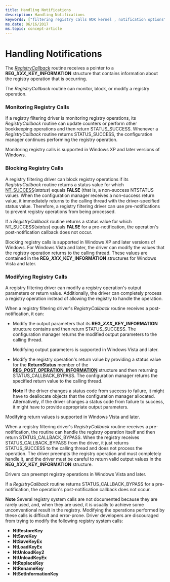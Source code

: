 ```yaml
---
title: Handling Notifications
description: Handling Notifications
keywords: ["filtering registry calls WDK kernel , notification options", "registry filtering drivers WDK kernel , notification options", "notifications WDK filter registry call", "filtering registry calls WDK kernel , monitoring calls", "registry filtering drivers WDK kernel , monitoring calls", "filtering registry calls WDK kernel , blocking calls", "registry filtering drivers WDK kernel , blocking calls", "filtering registry calls WDK kernel , modifying calls", "registry filtering drivers WDK kernel , modifying calls", "blocking calls WDK filter registry call", "monitoring registry calls"]
ms.date: 06/16/2017
ms.topic: concept-article
---
```


# Handling Notifications


The [*RegistryCallback*](/windows-hardware/drivers/ddi/wdm/nc-wdm-ex_callback_function) routine receives a pointer to a **REG\_*XXX*\_KEY\_INFORMATION** structure that contains information about the registry operation that is occurring.

The *RegistryCallback* routine can monitor, block, or modify a registry operation.

### Monitoring Registry Calls

If a registry filtering driver is monitoring registry operations, its *RegistryCallback* routine can update counters or perform other bookkeeping operations and then return STATUS\_SUCCESS. Whenever a *RegistryCallback* routine returns STATUS\_SUCCESS, the configuration manager continues performing the registry operation.

Monitoring registry calls is supported in Windows XP and later versions of Windows.

### Blocking Registry Calls

A registry filtering driver can block registry operations if its *RegistryCallback* routine returns a status value for which [NT\_SUCCESS](using-ntstatus-values.md)(*status*) equals **FALSE** (that is, a non-success NTSTATUS value). When the configuration manager receives a non-success return value, it immediately returns to the calling thread with the driver-specified status value. Therefore, a registry filtering driver can use pre-notifications to prevent registry operations from being processed.

If a *RegistryCallback* routine returns a status value for which NT\_SUCCESS(*status*) equals **FALSE** for a pre-notification, the operation's post-notification callback does not occur.

Blocking registry calls is supported in Windows XP and later versions of Windows. For Windows Vista and later, the driver can modify the values that the registry operation returns to the calling thread. These values are contained in the **REG\_*XXX*\_KEY\_INFORMATION** structures for Windows Vista and later.

### Modifying Registry Calls

A registry filtering driver can modify a registry operation's output parameters or return value. Additionally, the driver can completely process a registry operation instead of allowing the registry to handle the operation.

When a registry filtering driver's *RegistryCallback* routine receives a post-notification, it can:

-   Modify the output parameters that its **REG\_*XXX*\_KEY\_INFORMATION** structure contains and then return STATUS\_SUCCESS. The configuration manager returns the modified output parameters to the calling thread.

    Modifying output parameters is supported in Windows Vista and later.

-   Modify the registry operation's return value by providing a status value for the **ReturnStatus** member of the [**REG\_POST\_OPERATION\_INFORMATION**](/windows-hardware/drivers/ddi/wdm/ns-wdm-_reg_post_operation_information) structure and then returning STATUS\_CALLBACK\_BYPASS. The configuration manager returns the specified return value to the calling thread.

    **Note**  If the driver changes a status code from success to failure, it might have to deallocate objects that the configuration manager allocated. Alternatively, if the driver changes a status code from failure to success, it might have to provide appropriate output parameters.




Modifying return values is supported in Windows Vista and later.


When a registry filtering driver's *RegistryCallback* routine receives a pre-notification, the routine can handle the registry operation itself and then return STATUS\_CALLBACK\_BYPASS. When the registry receives STATUS\_CALLBACK\_BYPASS from the driver, it just returns STATUS\_SUCCESS to the calling thread and does not process the operation. The driver preempts the registry operation and must completely handle it, and the driver must be careful to return valid output values in the **REG\_*XXX*\_KEY\_INFORMATION** structure.

Drivers can preempt registry operations in Windows Vista and later.

If a *RegistryCallback* routine returns STATUS\_CALLBACK\_BYPASS for a pre-notification, the operation's post-notification callback does not occur.

**Note**  Several registry system calls are not documented because they are rarely used, and, when they are used, it is usually to achieve some unconventional result in the registry. Modifying the operations performed by these calls is difficult and error-prone. Driver developers are discouraged from trying to modify the following registry system calls:
-   **NtRestoreKey**
-   **NtSaveKey**
-   **NtSaveKeyEx**
-   **NtLoadKeyEx**
-   **NtUnloadKey2**
-   **NtUnloadKeyEx**
-   **NtReplaceKey**
-   **NtRenameKey**
-   **NtSetInformationKey**
